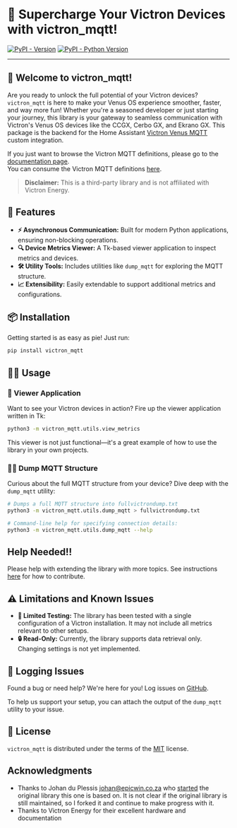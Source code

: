# 🌟 Supercharge Your Victron Devices with victron_mqtt!

[![PyPI - Version](https://img.shields.io/pypi/v/victron_mqtt.svg)](https://pypi.org/project/victron_mqtt)
[![PyPI - Python Version](https://img.shields.io/pypi/pyversions/victron_mqtt.svg)](https://pypi.org/project/victron_mqtt)

-----

## 🚀 Welcome to victron_mqtt!

Are you ready to unlock the full potential of your Victron devices? `victron_mqtt` is here to make your Venus OS experience smoother, faster, and way more fun! Whether you're a seasoned developer or just starting your journey, this library is your gateway to seamless communication with Victron's Venus OS devices like the CCGX, Cerbo GX, and Ekrano GX.
This package is the backend for the Home Assistant [Victron Venus MQTT](https://github.com/tomer-w/ha-victron-mqtt) custom integration.


If you just want to browse the Victron MQTT definitions, please go to the [documentation page](https://tomer-w.github.io/victron_mqtt/).  
You can consume the Victron MQTT definitions [here](https://raw.githubusercontent.com/tomer-w/victron_mqtt/refs/heads/main/victron_mqtt.json).

> **Disclaimer:** This is a third-party library and is not affiliated with Victron Energy.

## 🌟 Features

- **⚡ Asynchronous Communication:** Built for modern Python applications, ensuring non-blocking operations.
- **🔍 Device Metrics Viewer:** A Tk-based viewer application to inspect metrics and devices.
- **🛠️ Utility Tools:** Includes utilities like `dump_mqtt` for exploring the MQTT structure.
- **📈 Extensibility:** Easily extendable to support additional metrics and configurations.

## 📦 Installation

Getting started is as easy as pie! Just run:

```bash
pip install victron_mqtt
```

## 🧑‍💻 Usage

### 🎨 Viewer Application

Want to see your Victron devices in action? Fire up the viewer application written in Tk:

```bash
python3 -m victron_mqtt.utils.view_metrics
```

This viewer is not just functional—it's a great example of how to use the library in your own projects.

### 🕵️‍♂️ Dump MQTT Structure

Curious about the full MQTT structure from your device? Dive deep with the `dump_mqtt` utility:

```bash
# Dumps a full MQTT structure into fullvictrondump.txt
python3 -m victron_mqtt.utils.dump_mqtt > fullvictrondump.txt

# Command-line help for specifying connection details:
python3 -m victron_mqtt.utils.dump_mqtt --help
```

## Help Needed!!
Please help with extending the library with more topics. See instructions [here](CONTRIBUTING.md) for how to contribute.

## ⚠️ Limitations and Known Issues

- **🧪 Limited Testing:** The library has been tested with a single configuration of a Victron installation. It may not include all metrics relevant to other setups.
- **🔒 Read-Only:** Currently, the library supports data retrieval only. Changing settings is not yet implemented.

## 🐞 Logging Issues

Found a bug or need help? We're here for you! Log issues on [GitHub](https://github.com/tomer-w/victron_mqtt/issues).

To help us support your setup, you can attach the output of the `dump_mqtt` utility to your issue.

## 📜 License

`victron_mqtt` is distributed under the terms of the [MIT](https://spdx.org/licenses/MIT.html) license.

## Acknowledgments

- Thanks to Johan du Plessis <johan@epicwin.co.za> who [started](https://github.com/JohansLab/victronvenusclient) the original library this one is based on. It is not clear if the original library is still maintained, so I forked it and continue to make progress with it.
- Thanks to Victron Energy for their excellent hardware and documentation
